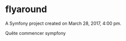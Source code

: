 flyaround
=========

A Symfony project created on March 28, 2017, 4:00 pm.

Quête commencer sympfony
